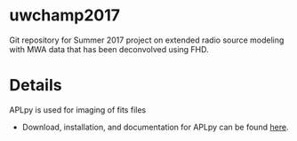 # uwchamp2017

Git repository for Summer 2017 project on extended radio source modeling with MWA data that has been deconvolved using FHD. 

# Details

APLpy is used for imaging of fits files
* Download, installation, and documentation for APLpy can be found [here](https://aplpy.github.io/).
